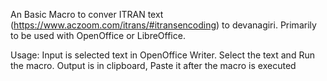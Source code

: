 An Basic Macro to conver ITRAN text (https://www.aczoom.com/itrans/#itransencoding) to devanagiri.
Primarily to be used with OpenOffice or LibreOffice.

Usage:
Input is selected text in OpenOffice Writer.
Select the text and Run the macro.
Output is in clipboard, Paste it after the macro is executed
